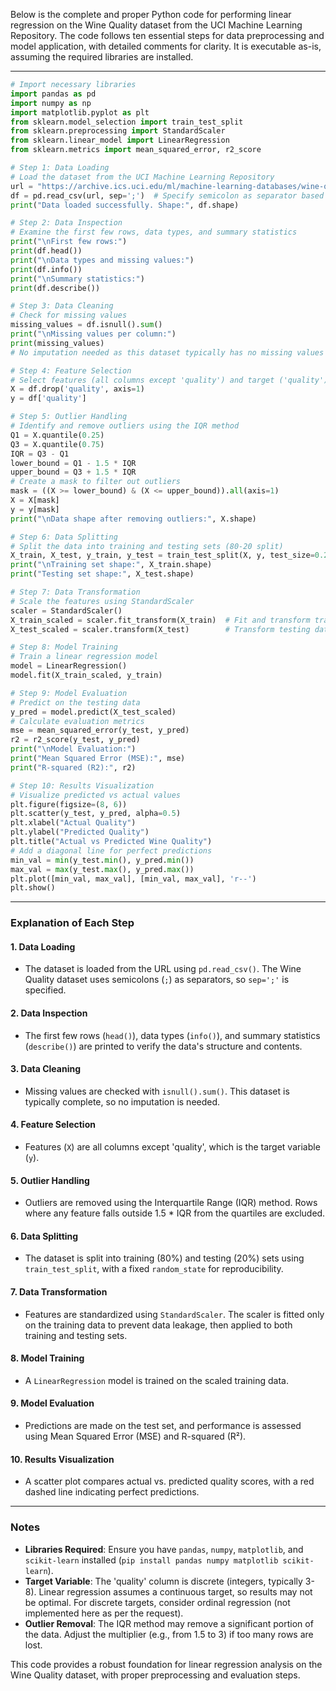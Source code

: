 Below is the complete and proper Python code for performing linear regression on the Wine Quality dataset from the UCI Machine Learning Repository. The code follows ten essential steps for data preprocessing and model application, with detailed comments for clarity. It is executable as-is, assuming the required libraries are installed.

---

```python
# Import necessary libraries
import pandas as pd
import numpy as np
import matplotlib.pyplot as plt
from sklearn.model_selection import train_test_split
from sklearn.preprocessing import StandardScaler
from sklearn.linear_model import LinearRegression
from sklearn.metrics import mean_squared_error, r2_score

# Step 1: Data Loading
# Load the dataset from the UCI Machine Learning Repository
url = "https://archive.ics.uci.edu/ml/machine-learning-databases/wine-quality/winequality-red.csv"
df = pd.read_csv(url, sep=';')  # Specify semicolon as separator based on dataset format
print("Data loaded successfully. Shape:", df.shape)

# Step 2: Data Inspection
# Examine the first few rows, data types, and summary statistics
print("\nFirst few rows:")
print(df.head())
print("\nData types and missing values:")
print(df.info())
print("\nSummary statistics:")
print(df.describe())

# Step 3: Data Cleaning
# Check for missing values
missing_values = df.isnull().sum()
print("\nMissing values per column:")
print(missing_values)
# No imputation needed as this dataset typically has no missing values

# Step 4: Feature Selection
# Select features (all columns except 'quality') and target ('quality')
X = df.drop('quality', axis=1)
y = df['quality']

# Step 5: Outlier Handling
# Identify and remove outliers using the IQR method
Q1 = X.quantile(0.25)
Q3 = X.quantile(0.75)
IQR = Q3 - Q1
lower_bound = Q1 - 1.5 * IQR
upper_bound = Q3 + 1.5 * IQR
# Create a mask to filter out outliers
mask = ((X >= lower_bound) & (X <= upper_bound)).all(axis=1)
X = X[mask]
y = y[mask]
print("\nData shape after removing outliers:", X.shape)

# Step 6: Data Splitting
# Split the data into training and testing sets (80-20 split)
X_train, X_test, y_train, y_test = train_test_split(X, y, test_size=0.2, random_state=42)
print("\nTraining set shape:", X_train.shape)
print("Testing set shape:", X_test.shape)

# Step 7: Data Transformation
# Scale the features using StandardScaler
scaler = StandardScaler()
X_train_scaled = scaler.fit_transform(X_train)  # Fit and transform training data
X_test_scaled = scaler.transform(X_test)        # Transform testing data (no fitting)

# Step 8: Model Training
# Train a linear regression model
model = LinearRegression()
model.fit(X_train_scaled, y_train)

# Step 9: Model Evaluation
# Predict on the testing data
y_pred = model.predict(X_test_scaled)
# Calculate evaluation metrics
mse = mean_squared_error(y_test, y_pred)
r2 = r2_score(y_test, y_pred)
print("\nModel Evaluation:")
print("Mean Squared Error (MSE):", mse)
print("R-squared (R2):", r2)

# Step 10: Results Visualization
# Visualize predicted vs actual values
plt.figure(figsize=(8, 6))
plt.scatter(y_test, y_pred, alpha=0.5)
plt.xlabel("Actual Quality")
plt.ylabel("Predicted Quality")
plt.title("Actual vs Predicted Wine Quality")
# Add a diagonal line for perfect predictions
min_val = min(y_test.min(), y_pred.min())
max_val = max(y_test.max(), y_pred.max())
plt.plot([min_val, max_val], [min_val, max_val], 'r--')
plt.show()
```

---

### Explanation of Each Step

#### 1. **Data Loading**
- The dataset is loaded from the URL using `pd.read_csv()`. The Wine Quality dataset uses semicolons (`;`) as separators, so `sep=';'` is specified.

#### 2. **Data Inspection**
- The first few rows (`head()`), data types (`info()`), and summary statistics (`describe()`) are printed to verify the data's structure and contents.

#### 3. **Data Cleaning**
- Missing values are checked with `isnull().sum()`. This dataset is typically complete, so no imputation is needed.

#### 4. **Feature Selection**
- Features (`X`) are all columns except 'quality', which is the target variable (`y`).

#### 5. **Outlier Handling**
- Outliers are removed using the Interquartile Range (IQR) method. Rows where any feature falls outside 1.5 * IQR from the quartiles are excluded.

#### 6. **Data Splitting**
- The dataset is split into training (80%) and testing (20%) sets using `train_test_split`, with a fixed `random_state` for reproducibility.

#### 7. **Data Transformation**
- Features are standardized using `StandardScaler`. The scaler is fitted only on the training data to prevent data leakage, then applied to both training and testing sets.

#### 8. **Model Training**
- A `LinearRegression` model is trained on the scaled training data.

#### 9. **Model Evaluation**
- Predictions are made on the test set, and performance is assessed using Mean Squared Error (MSE) and R-squared (R²).

#### 10. **Results Visualization**
- A scatter plot compares actual vs. predicted quality scores, with a red dashed line indicating perfect predictions.

---

### Notes
- **Libraries Required**: Ensure you have `pandas`, `numpy`, `matplotlib`, and `scikit-learn` installed (`pip install pandas numpy matplotlib scikit-learn`).
- **Target Variable**: The 'quality' column is discrete (integers, typically 3-8). Linear regression assumes a continuous target, so results may not be optimal. For discrete targets, consider ordinal regression (not implemented here as per the request).
- **Outlier Removal**: The IQR method may remove a significant portion of the data. Adjust the multiplier (e.g., from 1.5 to 3) if too many rows are lost.

This code provides a robust foundation for linear regression analysis on the Wine Quality dataset, with proper preprocessing and evaluation steps.